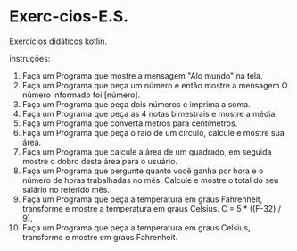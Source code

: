 # Exerc-cios-E.S.
Exercícios didáticos kotlin.

instruções:
1. Faça um Programa que mostre a mensagem "Alo mundo" na tela.
2. Faça um Programa que peça um número e então mostre a mensagem O
número informado foi [número].
3. Faça um Programa que peça dois números e imprima a soma.
4. Faça um Programa que peça as 4 notas bimestrais e mostre a média.
5. Faça um Programa que converta metros para centímetros.
6. Faça um Programa que peça o raio de um círculo, calcule e mostre sua
área.
7. Faça um Programa que calcule a área de um quadrado, em seguida mostre
o dobro desta área para o usuário.
8. Faça um Programa que pergunte quanto você ganha por hora e o número
de horas trabalhadas no mês. Calcule e mostre o total do seu salário no
referido mês.
9. Faça um Programa que peça a temperatura em graus Fahrenheit,
transforme e mostre a temperatura em graus Celsius.
C = 5 * ((F-32) / 9).
10. Faça um Programa que peça a temperatura em graus Celsius, transforme
e mostre em graus Fahrenheit.
